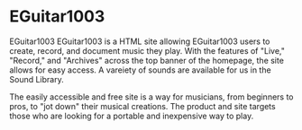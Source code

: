 # EGuitar1003
EGuitar1003
EGuitar1003 is a HTML site allowing EGuitar1003 users to create, record, and document music they play. With the features of "Live," "Record," and "Archives" across the top banner of the homepage, the site allows for easy access. A vareiety of sounds are available for us in the Sound Library.

The easily accessible and free site is a way for musicians, from beginners to pros, to "jot down" their musical creations. The product and site targets those who are looking for a portable and inexpensive way to play.

